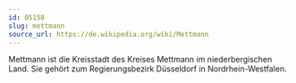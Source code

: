 ```yaml
---
id: 05158
slug: mettmann
source_url: https://de.wikipedia.org/wiki/Mettmann
---
```


Mettmann ist die Kreisstadt des Kreises Mettmann im niederbergischen Land. Sie gehört zum Regierungsbezirk Düsseldorf in Nordrhein-Westfalen.
